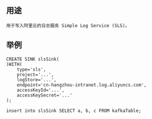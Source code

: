 ## 用途

	用于写入阿里云的日志服务 Simple Log Service (SLS)。
	
## 举例

```
CREATE SINK slsSink(
)WITH(
    type='sls',
    project='...',
    logStore='...',
    endpoint='cn-hangzhou-intranet.log.aliyuncs.com',
    accessKeyId='...',
    accessKeySecret='...'
);

insert into slsSink SELECT a, b, c FROM kafkaTable;
```
